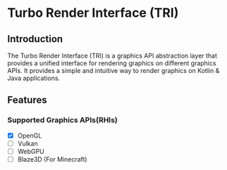 # Turbo Render Interface (TRI)

## Introduction
The Turbo Render Interface (TRI) is a graphics API abstraction 
layer that provides a unified interface for rendering graphics 
on different graphics APIs. It provides a simple and intuitive
way to render graphics on Kotlin & Java applications.

## Features
### Supported Graphics APIs(RHIs)
- [x] OpenGL
- [ ] Vulkan
- [ ] WebGPU
- [ ] Blaze3D (For Minecraft)